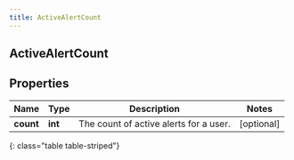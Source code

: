 ```yaml
---
title: ActiveAlertCount
---
```

## ActiveAlertCount

## Properties

|Name | Type | Description | Notes|
|------------ | ------------- | ------------- | -------------|
| **count** | **int** | The count of active alerts for a user. | [optional] |
{: class="table table-striped"}


